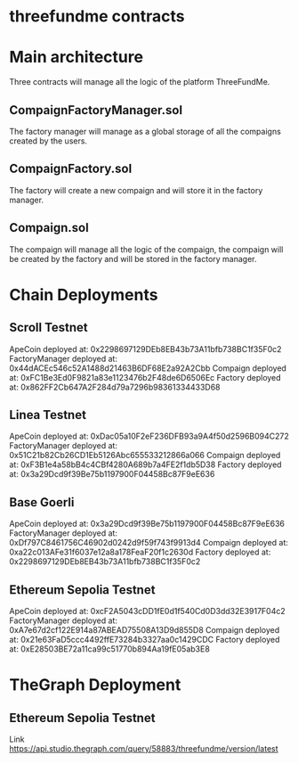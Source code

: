 # threefundme contracts



# Main architecture

Three contracts will manage all the logic of the platform ThreeFundMe.


## CompaignFactoryManager.sol


The factory manager will manage as a global storage of all the compaigns created by the users.

## CompaignFactory.sol

The factory will create a new compaign and will store it in the factory manager.


## Compaign.sol

The compaign will manage all the logic of the compaign, the compaign will be created by the factory and will be stored in the factory manager.



# Chain Deployments


## Scroll Testnet
ApeCoin deployed at:  0x2298697129DEb8EB43b73A11bfb738BC1f35F0c2
FactoryManager deployed at:  0x44dACEc546c52A1488d21463B6DF68E2a92A2Cbb
Compaign deployed at:  0xFC1Be3Ed0F9821a83e1123476b2F48de6D6506Ec
Factory deployed at:  0x862FF2Cb647A2F284d79a7296b98361334433D68

## Linea Testnet
ApeCoin deployed at:  0xDac05a10F2eF236DFB93a9A4f50d2596B094C272
FactoryManager deployed at:  0x51C21b82Cb26CD1Eb5126Abc655533212866a066
Compaign deployed at:  0xF3B1e4a58bB4c4CBf4280A689b7a4FE2f1db5D38
Factory deployed at:  0x3a29Dcd9f39Be75b1197900F04458Bc87F9eE636


## Base Goerli
ApeCoin deployed at:  0x3a29Dcd9f39Be75b1197900F04458Bc87F9eE636
FactoryManager deployed at:  0xDf797C8461756C46902d0242d9f59f743f9913d4
Compaign deployed at:  0xa22c013AFe31f6037e12a8a178FeaF20f1c2630d
Factory deployed at:  0x2298697129DEb8EB43b73A11bfb738BC1f35F0c2

## Ethereum Sepolia Testnet

ApeCoin deployed at:  0xcF2A5043cDD1fE0d1f540Cd0D3dd32E3917F04c2
FactoryManager deployed at:  0xA7e67d2cf122E914a87ABEAD75508A13D9d855D8
Compaign deployed at:  0x21e63FaD5ccc4492ffE73284b3327aa0c1429CDC
Factory deployed at:  0xE28503BE72a11ca99c51770b894Aa19fE05ab3E8


# TheGraph Deployment

## Ethereum Sepolia Testnet

Link https://api.studio.thegraph.com/query/58883/threefundme/version/latest


